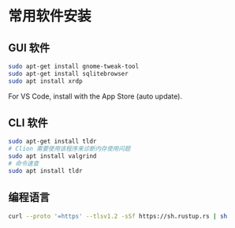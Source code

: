 # 常用软件安装

## GUI 软件
```sh
sudo apt-get install gnome-tweak-tool
sudo apt-get install sqlitebrowser
sudo apt install xrdp
```

For VS Code, install with the App Store (auto update).

## CLI 软件
```sh
sudo apt-get install tldr
# Clion 需要使用该程序来诊断内存使用问题
sudo apt install valgrind
# 命令速查
sudo apt install tldr
```

## 编程语言
```sh
curl --proto '=https' --tlsv1.2 -sSf https://sh.rustup.rs | sh
```